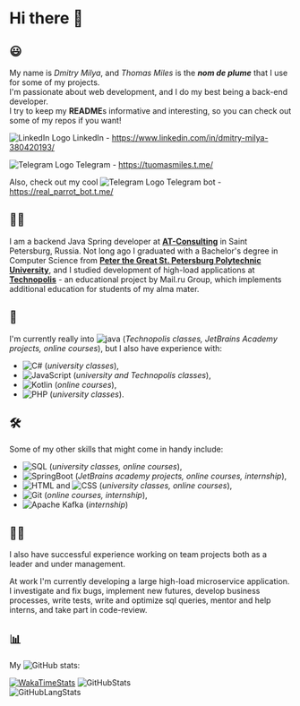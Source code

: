 # Hi there 👋

## 😃
My name is *Dmitry Milya*, and *Thomas Miles* is the ***nom de plume*** that I use for some of my projects.  
I'm passionate about web development, and I do my best being a back-end developer.  
I try to keep my **README**s informative and interesting, so you can check out some of my repos if you want!

![LinkedIn Logo](https://icons.iconarchive.com/icons/limav/flat-gradient-social/16/Linkedin-icon.png) LinkedIn - https://www.linkedin.com/in/dmitry-milya-380420193/

![Telegram Logo](https://icons.iconarchive.com/icons/froyoshark/enkel/16/Telegram-icon.png) Telegram - https://tuomasmiles.t.me/

Also, check out my cool ![Telegram Logo](https://icons.iconarchive.com/icons/froyoshark/enkel/16/Telegram-icon.png) Telegram bot - https://real_parrot_bot.t.me/

## 👨‍💻
I am a backend Java Spring developer at [**AT-Consulting**](https://www.at-consulting.ru/) in Saint Petersburg, Russia. Not long ago I graduated with a Bachelor's degree in Computer Science from [**Peter the Great St. Petersburg Polytechnic University**](https://english.spbstu.ru/), and I studied development of high-load applications at [**Technopolis**](https://polis.mail.ru/) - an educational project by Mail.ru Group, which implements additional education for students of my alma mater.  



## 🔭
I'm currently really into ![java](https://img.shields.io/badge/-Java-white?logo=java&logoColor=007396) (*Technopolis classes, JetBrains Academy projects, online courses*), but I also have experience with:  
 * ![C#](https://img.shields.io/badge/-C%20Sharp-white?logo=c%20sharp&logoColor=239120) (*university classes*),
 * ![JavaScript](https://img.shields.io/badge/-JavaScript-white?logo=javascript&logoColor=F7DF1E) (*university and Technopolis classes*),
 * ![Kotlin](https://img.shields.io/badge/-Kotlin-white?logo=kotlin&logoColor=0095D5) (*online courses*),
 * ![PHP](https://img.shields.io/badge/-PHP-white?logo=php&logoColor=777BB4) (*university classes*).  

## 🛠️
Some of my other skills that might come in handy include:  
 * ![SQL](https://img.shields.io/badge/-SQL-white?logo=postgresql&logoColor=336791) (*university classes, online courses*),
 * ![SpringBoot](https://img.shields.io/badge/-Spring%20Boot-white?logo=spring&logoColor=6DB33F) (*JetBrains academy projects, online courses, internship*),
 * ![HTML](https://img.shields.io/badge/-HTML-white?logo=html5&logoColor=E34F26) and ![CSS](https://img.shields.io/badge/-CSS-white?logo=css3&logoColor=1572B6) (*university classes, online courses*),
 * ![Git](https://img.shields.io/badge/-Git-white?logo=git&logoColor=F05032) (*online courses, internship*),
 * ![Apache Kafka](https://img.shields.io/badge/-Kafka-white?logo=apache&logoColor=F00000) (*internship*)

## 👷‍♂️
I also have successful experience working on team projects both as a leader and under management.

At work I'm currently developing a large high-load microservice application. I investigate and fix bugs, implement new futures, develop business processes, write tests, write and optimize sql queries, mentor and help interns, and take part in code-review.

## 📊
My ![GitHub](https://img.shields.io/badge/-GitHub-white?logo=github&logoColor=181717) stats:  

[![WakaTimeStats](https://github-readme-stats.vercel.app/api/wakatime?username=realThomasMiles&layout=compact&custom_title=Activity)](https://wakatime.com/@realThomasMiles)
![GitHubStats](https://github-readme-stats.vercel.app/api?username=realthomasmiles&hide_title=true&hide_border=false&hide_rank=false&show_icons=true&include_all_commits=true&count_private=true&disable_animations=true)  
![GitHubLangStats](https://github-readme-stats.vercel.app/api/top-langs/?username=realthomasmiles&layout=compact&langs_count=10)
